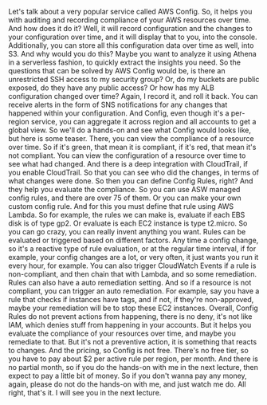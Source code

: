
<v Instructor>Let's talk about a very popular service</v>
called AWS Config.
So, it helps you with auditing
and recording compliance of your AWS resources over time.
And how does it do it?
Well, it will record configuration
and the changes to your configuration over time,
and it will display that to you, into the console.
Additionally, you can store all this configuration data
over time as well, into S3. And why would you do this?
Maybe you want to analyze it using Athena
in a serverless fashion, to quickly extract
the insights you need.
So the questions that can be solved by AWS Config
would be, is there an unrestricted SSH access
to my security group?
Or, do my buckets are public exposed,
do they have any public access?
Or how has my ALB configuration changed over time?
Again, I record it, and roll it back.
You can receive alerts in the form of SNS notifications
for any changes that happened within your configuration.
And Config, even though it's a per-region service,
you can aggregate it across region and all accounts
to get a global view.
So we'll do a hands-on and see what Config would looks like,
but here is some teaser.
There, you can view the compliance of a resource over time.
So if it's green, that mean it is compliant,
if it's red, that mean it's not compliant.
You can view the configuration of a resource over time
to see what had changed.
And there is a deep integration with CloudTrail,
if you enable CloudTrail.
So that you can see who did the changes,
in terms of what changes were done.
So then you can define Config Rules, right?
And they help you evaluate the compliance.
So you can use ASW managed config rules,
and there are over 75 of them.
Or you can make your own custom config rule.
And for this you must define that rule
using AWS Lambda.
So for example, the rules we can make is,
evaluate if each EBS disk is of type gp2.
Or evaluate is each EC2 instance is type t2.micro.
So you can go crazy,
you can really invent anything you want.
Rules can be evaluated or triggered
based on different factors.
Any time a config change,
so it's a reactive type of rule evaluation,
or at the regular time interval,
if for example, your config changes are a lot,
or very often, it just wants you
run it every hour, for example.
You can also trigger CloudWatch Events
if a rule is non-compliant,
and then chain that with Lambda, and so some remediation.
Rules can also have a auto remediation setting.
And so if a resource is not compliant,
you can trigger an auto remediation.
For example, say you have a rule
that checks if instances have tags,
and if not, if they're non-approved,
maybe your remediation will be to stop these EC2 instances.
Overall, Config Rules do not prevent actions from happening,
there is no deny, it's not like IAM,
which denies stuff from happening in your accounts.
But it helps you evaluate
the compliance of your resources over time,
and maybe you remediate to that.
But it's not a preventive action,
it is something that reacts to changes.
And the pricing, so Config is not free.
There's no free tier, so you have to pay
about $2 per active rule per region, per month.
And there is no partial month,
so if you do the hands-on with me in the next lecture,
then expect to pay a little bit of money.
So if you don't wanna pay any money,
again, please do not do the hands-on with me,
and just watch me do.
All right, that's it.
I will see you in the next lecture.